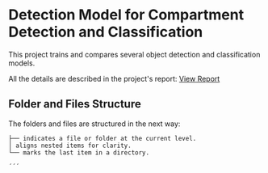 # Detection Model for Compartment Detection and Classification
This project trains and compares several object detection and classification models.

All the details are described in the project's report:
[View Report](Project_Report/Object_Detection_Report.pdf)

## Folder and Files Structure
The folders and files are structured in the next way:  
```
├── indicates a file or folder at the current level.
│ aligns nested items for clarity.
└── marks the last item in a directory.

´´´
